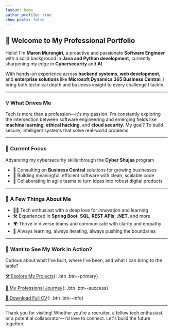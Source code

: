 ```yaml
---
layout: home
author_profile: true
show_posts: false
---
```


## 👋 Welcome to My Professional Portfolio

Hello! I'm **Maron Murangiri**, a proactive and passionate **Software Engineer** with a solid background in **Java and Python development**, currently sharpening my edge in **Cybersecurity** and **AI**.

With hands-on experience across **backend systems**, **web development**, and **enterprise solutions** like **Microsoft Dynamics 365 Business Central**, I bring both technical depth and business insight to every challenge I tackle.

---

### 💡 What Drives Me

Tech is more than a profession—it's my passion. I'm constantly exploring the intersection between software engineering and emerging fields like **machine learning**, **ethical hacking**, and **cloud security**. My goal? To build secure, intelligent systems that solve real-world problems.

---

### 🔭 Current Focus

 Advancing my cybersecurity skills through the **Cyber Shujaa** program  
  - 💼 Consulting on **Business Central** solutions for growing businesses  
  - 🔧 Building meaningful, efficient software with clean, scalable code  
  - 🤝 Collaborating in agile teams to turn ideas into robust digital products  

---

### 🌟 A Few Things About Me

- 👨‍💻 Tech enthusiast with a deep love for innovation and learning  
- 🛠️ Experienced in **Spring Boot**, **SQL**, **REST APIs**, **.NET**, and more  
- 🌍 Thrive in diverse teams and communicate with clarity and empathy  
- 🚀 Always learning, always iterating, always pushing the boundaries  

---

### 📂 Want to See My Work in Action?

Curious about what I’ve built, where I’ve been, and what I can bring to the table?

[🛠 Explore My Projects](/projects){: .btn .btn--primary}

[📌 My Professional Journey](/about){: .btn .btn--success}

[📄 Download Full CV](#){: .btn .btn--info}  
<!-- Replace # with your actual CV file path -->

---

Thank you for visiting! Whether you're a recruiter, a fellow tech enthusiast, or a potential collaborator—I'd love to connect. Let's build the future together.
